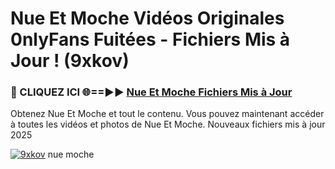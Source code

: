 # Nue Et Moche Vidéos Originales 0nlyFans Fuitées - Fichiers Mis à Jour ! (9xkov)

<h3>🔴 CLIQUEZ ICI 🌐==►► <a href="https://tinyurl.com/2pmr4ezf" rel="nofollow">Nue Et Moche Fichiers Mis à Jour</a></h3>

Obtenez Nue Et Moche et tout le contenu. Vous pouvez maintenant accéder à toutes les vidéos et photos de Nue Et Moche. Nouveaux fichiers mis à jour 2025

[![9xkov](https://i.imgur.com/6SNvagu.gif)](https://tinyurl.com/2pmr4ezf)
nue moche